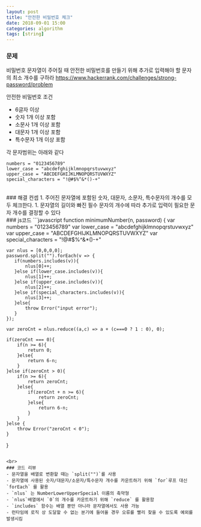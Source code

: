 ```yaml
---
layout: post
title: "안전한 비밀번호 체크"
date: 2018-09-01 15:00
categories: algorithm
tags: [string]
---
```

### 문제
비밀번호 문자열이 주어질 때 안전한 비밀번호를 만들기 위해 추가로 입력해야 할 문자의 최소 개수를 구하라
<https://www.hackerrank.com/challenges/strong-password/problem>

안전한 비밀번호 조건
- 6글자 이상
- 숫자 1개 이상 포함
- 소문사 1개 이상 포함
- 대문자 1개 이상 포함
- 특수문자 1개 이상 포함

각 문자범위는 아래와 같다
```
numbers = "0123456789"
lower_case = "abcdefghijklmnopqrstuvwxyz"
upper_case = "ABCDEFGHIJKLMNOPQRSTUVWXYZ"
special_characters = "!@#$%^&*()-+"
```

<br>
### 해결 컨셉
1. 주어진 문자열에 포함된 숫자, 대문자, 소문자, 특수문자의 개수를 모두 체크한다.
1. 문자열의 길이와 빠진 필수 문자의 개수에 따라 추가로 입력이 필요한 문자 개수를 결정할 수 있다

<br>
### js코드
```javascript
function minimumNumber(n, password) {
    var numbers = "0123456789"
    var lower_case = "abcdefghijklmnopqrstuvwxyz"
    var upper_case = "ABCDEFGHIJKLMNOPQRSTUVWXYZ"
    var special_characters = "!@#$%^&*()-+"    
    
    var nlus = [0,0,0,0];
    password.split("").forEach(v => {
       if(numbers.includes(v)){
           nlus[0]++;
       }else if(lower_case.includes(v)){
           nlus[1]++;
       }else if(upper_case.includes(v)){
           nlus[2]++;
       }else if(special_characters.includes(v)){
           nlus[3]++;
       }else{
           throw Error("input error");
       }
    });
    
    var zeroCnt = nlus.reduce((a,c) => a + (c===0 ? 1 : 0), 0);
    
    if(zeroCnt === 0){
        if(n >= 6){
            return 0;
        }else{
            return 6-n;
        }
    }else if(zeroCnt > 0){
        if(n >= 6){
            return zeroCnt;
        }else{
            if(zeroCnt + n >= 6){
                return zeroCnt;
            }else{
                return 6-n;
            }
        }
    }else {
        throw Error("zeroCnt < 0");
    }
}
```

<br>
### 코드 리뷰
- 문자열을 배열로 변환할 때는 `split("")`를 사용
- 문자열에 사용된 숫자/대문자/소문자/특수문자 개수를 카운트하기 위해 `for`루프 대신 `forEach` 를 활용
- `nlus` 는 NumberLowerUpperSpecial 이름의 축약형
- `nlus`배열에서 `0`의 개수를 카운트하기 위해 `reduce` 를 활용함
- `includes` 함수는 배열 뿐만 아니라 문자열에서도 사용 가능
- 런타임에 로직 상 도달할 수 없는 분기에 들어올 경우 오류를 빨리 찾을 수 있도록 예외를 발생시킴